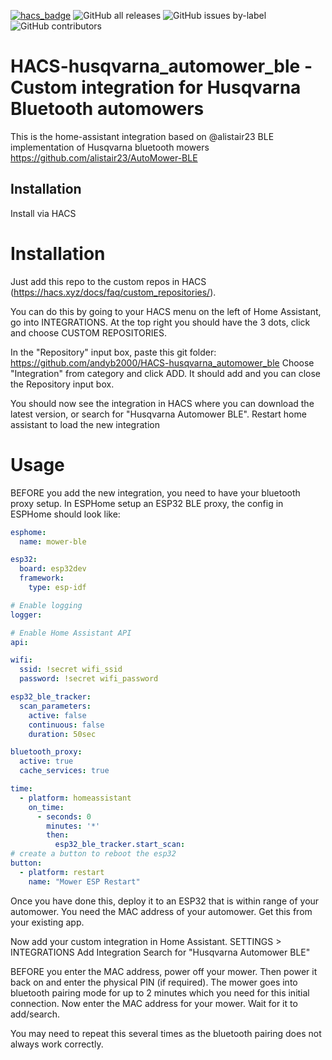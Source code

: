[![hacs_badge](https://img.shields.io/badge/HACS-Custom-41BDF5.svg)](https://github.com/hacs/integration)
![GitHub all releases](https://img.shields.io/github/downloads/andyb2000/HACS-husqvarna_automower_ble/total)
![GitHub issues by-label](https://img.shields.io/github/issues/andyb2000/HACS-husqvarna_automower_ble)
![GitHub contributors](https://img.shields.io/github/contributors/andyb2000/HACS-husqvarna_automower_ble)

# HACS-husqvarna_automower_ble - Custom integration for Husqvarna Bluetooth automowers

This is the home-assistant integration based on @alistair23 BLE implementation of Husqvarna bluetooth mowers
https://github.com/alistair23/AutoMower-BLE

## Installation
Install via HACS

# Installation
Just add this repo to the custom repos in HACS (https://hacs.xyz/docs/faq/custom_repositories/).

You can do this by going to your HACS menu on the left of Home Assistant, go into INTEGRATIONS.
At the top right you should have the 3 dots, click and choose CUSTOM REPOSITORIES.

In the "Repository" input box, paste this git folder:
https://github.com/andyb2000/HACS-husqvarna_automower_ble
Choose "Integration" from category and click ADD.
It should add and you can close the Repository input box.

You should now see the integration in HACS where you can download the latest version, or search for "Husqvarna Automower BLE".
Restart home assistant to load the new integration

# Usage

BEFORE you add the new integration, you need to have your bluetooth proxy setup.
In ESPHome setup an ESP32 BLE proxy, the config in ESPHome should look like:

```yaml
esphome:
  name: mower-ble

esp32:
  board: esp32dev
  framework:
    type: esp-idf

# Enable logging
logger:

# Enable Home Assistant API
api:

wifi:
  ssid: !secret wifi_ssid
  password: !secret wifi_password

esp32_ble_tracker:
  scan_parameters:
    active: false
    continuous: false
    duration: 50sec

bluetooth_proxy:
  active: true
  cache_services: true

time:
  - platform: homeassistant
    on_time:
      - seconds: 0
        minutes: '*'
        then:
          esp32_ble_tracker.start_scan:
# create a button to reboot the esp32
button:
  - platform: restart
    name: "Mower ESP Restart"

```

Once you have done this, deploy it to an ESP32 that is within range of your automower.
You need the MAC address of your automower. Get this from your existing app.

Now add your custom integration in Home Assistant.
SETTINGS > INTEGRATIONS
Add Integration
Search for "Husqvarna Automower BLE"

BEFORE you enter the MAC address, power off your mower. Then power it back on and enter the physical
PIN (if required). The mower goes into bluetooth pairing mode for up to 2 minutes which you need
for this initial connection.
Now enter the MAC address for your mower. Wait for it to add/search.

You may need to repeat this several times as the bluetooth pairing does not always work correctly.

